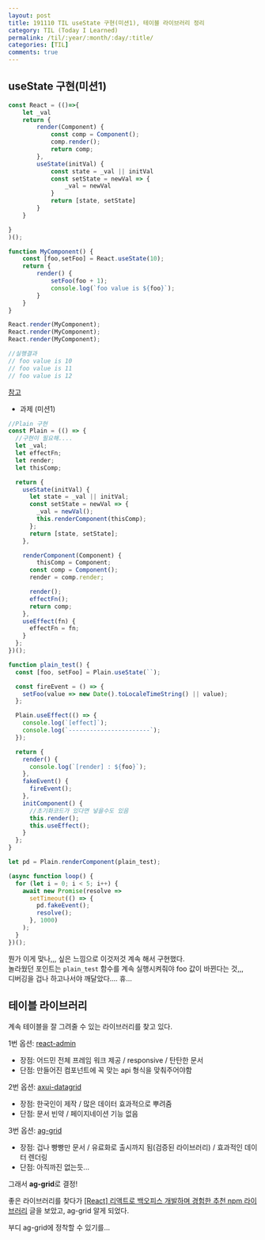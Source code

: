```yaml
---
layout: post
title: 191110 TIL useState 구현(미션1), 테이블 라이브러리 정리
category: TIL (Today I Learned)
permalink: /til/:year/:month/:day/:title/
categories: [TIL]
comments: true
---
```


## useState 구현(미션1)

```js
const React = (()=>{
    let _val
    return {
        render(Component) {
            const comp = Component();
            comp.render();
            return comp;
        },
        useState(initVal) {
            const state = _val || initVal
            const setState = newVal => {
                _val = newVal
            }
            return [state, setState]
        }
    }

}
)();

function MyComponent() {
    const [foo,setFoo] = React.useState(10);
    return {
        render() {
            setFoo(foo + 1);
            console.log(`foo value is ${foo}`);
        }
    }
}

React.render(MyComponent);
React.render(MyComponent);
React.render(MyComponent);

//실행결과 
// foo value is 10
// foo value is 11
// foo value is 12

```

[참고](https://rinae.dev/posts/getting-closure-on-react-hooks-summary)

   
- 과제 (미션1)  
  
```js
//Plain 구현
const Plain = (() => {
  //구현이 필요해....
  let _val;
  let effectFn;
  let render;
  let thisComp;

  return {
    useState(initVal) {
      let state = _val || initVal;
      const setState = newVal => {
        _val = newVal();
        this.renderComponent(thisComp);
      };
      return [state, setState];
    },

    renderComponent(Component) {
        thisComp = Component;
      const comp = Component();
      render = comp.render;

      render();
      effectFn();
      return comp;
    },
    useEffect(fn) {
      effectFn = fn;
    }
  };
})();

function plain_test() {
  const [foo, setFoo] = Plain.useState(``);

  const fireEvent = () => {
    setFoo(value => new Date().toLocaleTimeString() || value);
  };

  Plain.useEffect(() => {
    console.log(`[effect]`);
    console.log(`-----------------------`);
  });

  return {
    render() {
      console.log(`[render] : ${foo}`);
    },
    fakeEvent() {
      fireEvent();
    },
    initComponent() {
      //초기화코드가 있다면 넣을수도 있음
      this.render();
      this.useEffect();
    }
  };
}

let pd = Plain.renderComponent(plain_test);

(async function loop() {
  for (let i = 0; i < 5; i++) {
    await new Promise(resolve =>
      setTimeout(() => {
        pd.fakeEvent();
        resolve();
      }, 1000)
    );
  }
})();
```

뭔가 이게 맞나,,, 싶은 느낌으로 이것저것 계속 해서 구현했다.   
놀라웠던 포인트는 `plain_test` 함수를 계속 실행시켜줘야 foo 값이 바뀐다는 것,,,   
디버깅을 겁나 하고나서야 깨달았다.... 휴...



## 테이블 라이브러리
계속 테이블을 잘 그려줄 수 있는 라이브러리를 찾고 있다.  

1번 옵션: [react-admin](https://marmelab.com/react-admin/Tutorial.html)  
- 장점: 어드민 전체 프레임 워크 제공 / responsive / 탄탄한 문서  
- 단점: 만들어진 컴포넌트에 꼭 맞는 api 형식을 맞춰주어야함 
  
2번 옵션: [axui-datagrid](https://axui-datagrid.jsdev.kr/introduction)
- 장점: 한국인이 제작 / 많은 데이터 효과적으로 뿌려줌 
- 단점: 문서 빈약 / 페이지네이션 기능 없음 

3번 옵션: [ag-grid](https://www.ag-grid.com/react-getting-started/)
- 장점: 겁나 빵빵만 문서 / 유료화로 출시까지 됨(검증된 라이브러리) / 효과적인 데이터 렌더링
- 단점: 아직까진 없는듯... 

그래서 **ag-grid**로 결정! 



좋은 라이브러리를 찾다가  [[React] 리액트로 백오피스 개발하며 경험한 추천 npm 라이브러리](https://lhb0517.tistory.com/entry/react-npm-libraries) 글을 보았고, ag-grid 알게 되었다.  


부디 ag-grid에 정착할 수 있기를... 
